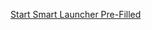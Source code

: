 [Start Smart Launcher Pre-Filled](https://launch.smarthealthit.org/?launch_url=http%3A%2F%2Flocalhost%3A8080%2FUnits%2F4-SMART%2520on%2520FHIR%2520and%2520CDS%2520Hooks%2FAssignments%2Fsmartonfhir%2Flaunch.html&launch=WzAsIjU5YmM1ZGJiLTE5NTctNDdlZi1iNmI1LTI1OTUyZTZiZmRhYiIsImU0NDNhYzU4LThlY2UtNDM4NS04ZDU1LTc3NWMxYjhmM2EzNyIsIkFVVE8iLDAsMCwwLCIiLCIiLCIiLCIiLCIiLCIiLCIiLDAsMV0)